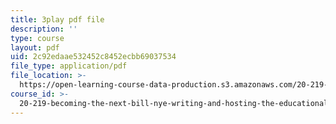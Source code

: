 ```yaml
---
title: 3play pdf file
description: ''
type: course
layout: pdf
uid: 2c92edaae532452c8452ecbb69037534
file_type: application/pdf
file_location: >-
  https://open-learning-course-data-production.s3.amazonaws.com/20-219-becoming-the-next-bill-nye-writing-and-hosting-the-educational-show-january-iap-2015/2c92edaae532452c8452ecbb69037534_XDBr39cwmbg.pdf
course_id: >-
  20-219-becoming-the-next-bill-nye-writing-and-hosting-the-educational-show-january-iap-2015
---
```


